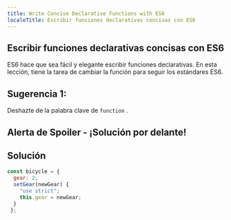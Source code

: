 ```yaml
---
title: Write Concise Declarative Functions with ES6
localeTitle: Escribir funciones declarativas concisas con ES6
---
```

## Escribir funciones declarativas concisas con ES6

ES6 hace que sea fácil y elegante escribir funciones declarativas. En esta lección, tiene la tarea de cambiar la función para seguir los estándares ES6.

## Sugerencia 1:

Deshazte de la palabra clave de `function` .

## Alerta de Spoiler - ¡Solución por delante!

## Solución

```javascript
const bicycle = { 
  gear: 2, 
  setGear(newGear) { 
    "use strict"; 
    this.gear = newGear; 
  } 
 }; 

```